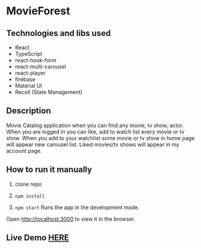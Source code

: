 # MovieForest

## Technologies and libs used

-   React
-   TypeScript
-   react-hook-form
-   react-multi-carousel
-   react-player
-   firebase
-   Material UI
-   Recoil (State Management)

## Description

Movie Catalog application when you can find any movie, tv show, actor. When you are logged in you can like, add to watch list every movie or tv show. When you add to your watchlist some movie or tv show in home page will appear new carousel list. Liked movies/tv shows will appear in my account page.

## How to run it manually

1. clone repo

2. `npm install`

3. `npm start` Runs the app in the development mode.

Open [http://localhost:3000](http://localhost:3000) to view it in the browser.

## Live Demo [HERE](https://movie-forest-9c50e.web.app/)
